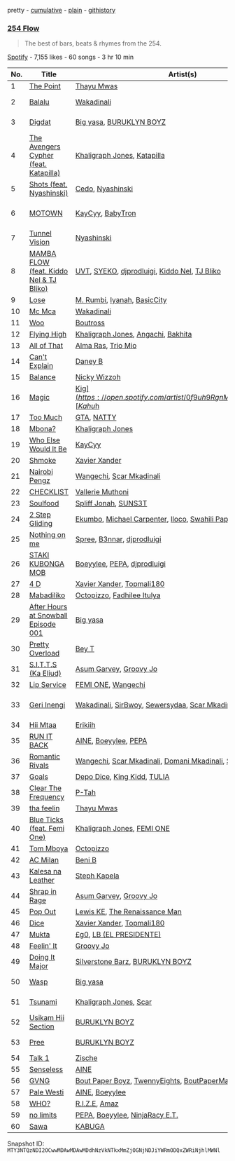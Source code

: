 pretty - [cumulative](/playlists/cumulative/37i9dQZF1DWZdKbfDnTWVN.md) - [plain](/playlists/plain/37i9dQZF1DWZdKbfDnTWVN) - [githistory](https://github.githistory.xyz/mackorone/spotify-playlist-archive/blob/main/playlists/plain/37i9dQZF1DWZdKbfDnTWVN)

### [254 Flow](https://open.spotify.com/playlist/37i9dQZF1DWZdKbfDnTWVN)

> The best of bars, beats & rhymes from the 254.

[Spotify](https://open.spotify.com/user/spotify) - 7,155 likes - 60 songs - 3 hr 10 min

| No. | Title | Artist(s) | Album | Length |
|---|---|---|---|---|
| 1 | [The Point](https://open.spotify.com/track/0USVFLxsAauRkpVaFprj8s) | [Thayu Mwas](https://open.spotify.com/artist/6Za9gHP7gAvWh4IJC9Osqc) | [The Point](https://open.spotify.com/album/7MkNwTMI6DfxnAnbvn1RsP) | 2:22 |
| 2 | [Balalu](https://open.spotify.com/track/0ARRlq8N1s8cAQ0ykjAez9) | [Wakadinali](https://open.spotify.com/artist/10jefIr7Jj7c0dDJEqRcWK) | [NDANI YA COCKPIT 3](https://open.spotify.com/album/3NvCDHqPpNi1y3lVhmAAsy) | 5:33 |
| 3 | [Digdat](https://open.spotify.com/track/0gDRCCJF7ywar5zq3Qrv56) | [Big yasa](https://open.spotify.com/artist/4irem3YwBjOoB8CoYIPwRc), [BURUKLYN BOYZ](https://open.spotify.com/artist/00WWkvpiOhhZNlk2KTqYhX) | [Biggs \(Deluxe\)](https://open.spotify.com/album/4XCPADLezjGTILjmlgL4Kg) | 4:02 |
| 4 | [The Avengers Cypher \(feat\. Katapilla\)](https://open.spotify.com/track/7B8ihSTZ2vUmZKhcO4L4Lo) | [Khaligraph Jones](https://open.spotify.com/artist/1xxXRVpuEm3X3p1QEm61Az), [Katapilla](https://open.spotify.com/artist/2sV5D5jVpZCszKEyvSbuET) | [The Avengers Cypher \(feat\. Katapilla\)](https://open.spotify.com/album/3RDYhpl3VUBVrLnMX1yM63) | 4:46 |
| 5 | [Shots \(feat\. Nyashinski\)](https://open.spotify.com/track/1oZYyR3EWPOPTyrZXIQuey) | [Cedo](https://open.spotify.com/artist/4XnL8ClOo3yWrWU4VJWa6q), [Nyashinski](https://open.spotify.com/artist/7KY9NaOVRmptl8vlpVomi6) | [Ceduction](https://open.spotify.com/album/72CVdgTmhjPyGh78LRv1Gy) | 2:49 |
| 6 | [MOTOWN](https://open.spotify.com/track/1Eo01Bnj04mLVrBpwpCWaQ) | [KayCyy](https://open.spotify.com/artist/7gmVTgaiN0gpDJKvTHPTRL), [BabyTron](https://open.spotify.com/artist/0sKsReKseslDlhxmbN6wLk) | [MOTOWN \(feat\. BabyTron\)](https://open.spotify.com/album/5xcoC6VNSy4dfNIYGPMJQm) | 2:44 |
| 7 | [Tunnel Vision](https://open.spotify.com/track/1eJKESAX6QRZcgS2zXKzSF) | [Nyashinski](https://open.spotify.com/artist/7KY9NaOVRmptl8vlpVomi6) | [Tunnel Vision](https://open.spotify.com/album/7aMt0BMvV655dFtP3yyP9X) | 2:51 |
| 8 | [MAMBA FLOW \(feat\. Kiddo Nel & TJ Bliko\)](https://open.spotify.com/track/3FkF6InKBRbaKei477gV6n) | [UVT](https://open.spotify.com/artist/4mzw3dz0gTuhVaXU8OAJwq), [SYEKO](https://open.spotify.com/artist/1ViOji0PrdPWPz9Del25Nw), [djprodluigi](https://open.spotify.com/artist/2i6wA4AaBQLYJ9zxv4dnvI), [Kiddo Nel](https://open.spotify.com/artist/24H6TrMSn6pUjBRlXcptXj), [TJ Bliko](https://open.spotify.com/artist/0QpwSLJ5IdyNFhDD9duqnq) | [SNAKE EYES](https://open.spotify.com/album/4DkV4LOwG1Y1rQSrlmpBbz) | 3:12 |
| 9 | [Lose](https://open.spotify.com/track/7ojMJpBewMnczrWKsIlKMC) | [M\. Rumbi](https://open.spotify.com/artist/6ToQowXRJ5GkBPHDECCEoP), [Iyanah](https://open.spotify.com/artist/6dRAXLNCcsl6P2mgIu6WhO), [BasicCity](https://open.spotify.com/artist/6sBa5SlBIv8SOvupaE3gBY) | [Lose](https://open.spotify.com/album/77GsYDaqzWi5uTDxBYVy3x) | 3:22 |
| 10 | [Mc Mca](https://open.spotify.com/track/0wAgvKKxVwqJghZtNOa4GY) | [Wakadinali](https://open.spotify.com/artist/10jefIr7Jj7c0dDJEqRcWK) | [Mc Mca](https://open.spotify.com/album/22YRItlDL5DWrGBWRwfiq4) | 3:58 |
| 11 | [Woo](https://open.spotify.com/track/2X4y4atdcQXSaWn8aBSJZq) | [Boutross](https://open.spotify.com/artist/60llzVzPwr1pfNy7qerr7y) | [Woo](https://open.spotify.com/album/6JKsNhNlPwfClt6j5ueIJM) | 2:00 |
| 12 | [Flying High](https://open.spotify.com/track/10thswSmwybPgn21eIk2Dm) | [Khaligraph Jones](https://open.spotify.com/artist/1xxXRVpuEm3X3p1QEm61Az), [Angachi](https://open.spotify.com/artist/6wnyG9GsBPq9oXArg9ErYC), [Bakhita](https://open.spotify.com/artist/1YC7oOze3tqAKiPk5aNWIy) | [Flying High](https://open.spotify.com/album/53EBf8IaOg0U712jDuyZen) | 3:32 |
| 13 | [All of That](https://open.spotify.com/track/2LRw8JPGlBgNSpI6EtF27p) | [Alma Ras](https://open.spotify.com/artist/6Pxg2gGOy1rDZJIeiEmsLp), [Trio Mio](https://open.spotify.com/artist/1YSv5pS7iY49Ech2SfHryX) | [All of That](https://open.spotify.com/album/7nfbXw2EV9Cm6z4qHTVZSi) | 3:29 |
| 14 | [Can't Explain](https://open.spotify.com/track/54JJgbC9WjqEEQukBlCJzh) | [Daney B](https://open.spotify.com/artist/6epD1176qeIbTNiB4Tx3dG) | [Can't Explain](https://open.spotify.com/album/3q3wWQdqqEycnfOowIkiej) | 2:48 |
| 15 | [Balance](https://open.spotify.com/track/3p1TTZxBEjTwNnG9aD1Ue1) | [Nicky Wizzoh](https://open.spotify.com/artist/47Z3O0FOIQxmViRUs1HC5g) | [Balance](https://open.spotify.com/album/3ctGQefq0hB8GgR3FV7b7H) | 3:04 |
| 16 | [Magic](https://open.spotify.com/track/0SWqx2r2vLUY3j9bCPYnLp) | [Kig$](https://open.spotify.com/artist/0f9uh9RgnM6OSO5zkGyRpZ), [Kahu$h](https://open.spotify.com/artist/5XRsIBzy6ampDaZvPzRxxr) | [Connecting The Dots](https://open.spotify.com/album/65eH656OUbEIXNrFqV0tqc) | 3:50 |
| 17 | [Too Much](https://open.spotify.com/track/0KeypJHo1vNcEUR5cQSBHz) | [GTA](https://open.spotify.com/artist/5ja1GRgYKlXJNpcCLB3mxh), [NATTY](https://open.spotify.com/artist/4eNDlXIuO29xtFWoqRmcli) | [Nattorius](https://open.spotify.com/album/1ixq1wEqfuauhtyVe8X8OT) | 2:12 |
| 18 | [Mbona?](https://open.spotify.com/track/5hJ9UhvS0IFU2docn62NAq) | [Khaligraph Jones](https://open.spotify.com/artist/1xxXRVpuEm3X3p1QEm61Az) | [Mbona?](https://open.spotify.com/album/4VCwHlYHoyBL86bpXbORGh) | 3:53 |
| 19 | [Who Else Would It Be](https://open.spotify.com/track/3WbusxungaQoyYLe33Yepv) | [KayCyy](https://open.spotify.com/artist/7gmVTgaiN0gpDJKvTHPTRL) | [Who Else Would It Be](https://open.spotify.com/album/25i87dAxFScrO1VjyyOLlm) | 1:31 |
| 20 | [Shmoke](https://open.spotify.com/track/3pgVqyZNW3PXilNUdXV9q8) | [Xavier Xander](https://open.spotify.com/artist/71j1401qfvGqlUYS5l3axQ) | [Shmoke](https://open.spotify.com/album/1m8EVbDpkDLABR2ojleMPg) | 1:42 |
| 21 | [Nairobi Pengz](https://open.spotify.com/track/6vYlSCbecwhbLN7LCReItg) | [Wangechi](https://open.spotify.com/artist/3sRwsuyZVOyczSZUSiAHj6), [Scar Mkadinali](https://open.spotify.com/artist/61npyqrvQo2AGnjNqIV6E7) | [CHONJO](https://open.spotify.com/album/7MKDPUsNzh4adGw36ACW9C) | 3:42 |
| 22 | [CHECKLIST](https://open.spotify.com/track/4vSPH1x7oYohAUEoYehl2b) | [Vallerie Muthoni](https://open.spotify.com/artist/0BODXRyhRpJie8h9qpZb9E) | [CHECKLIST](https://open.spotify.com/album/1AtdGKcZ4hjcWTBDGDRpD2) | 3:25 |
| 23 | [Soulfood](https://open.spotify.com/track/2gybX86egA9595tqi3cgbB) | [Spliff Jonah](https://open.spotify.com/artist/7rRZcSUBkPkZlV2tQkhxqp), [SUNS3T](https://open.spotify.com/artist/5W3JLL9j3Xwn9wScCLFHSt) | [Soulfood](https://open.spotify.com/album/6uasSuja5WHzVi9vkXpjpG) | 3:04 |
| 24 | [2 Step Gliding](https://open.spotify.com/track/3LCisn5gOFXlwHR6CCJH1h) | [Ekumbo](https://open.spotify.com/artist/1a40Z4TMkLys2UVlxDXPT7), [Michael Carpenter](https://open.spotify.com/artist/2zxCiaufpb0PVlWb9iRBDz), [lloco](https://open.spotify.com/artist/2WTWVfASuVDEfdKWjTomXH), [Swahili Papi](https://open.spotify.com/artist/66HNxzGcmvdYQD36Pcg0Di) | [2 Step Gliding](https://open.spotify.com/album/6ZnGv3LJi8W90QoaqNlMRh) | 1:44 |
| 25 | [Nothing on me](https://open.spotify.com/track/5rUYXNXWLrHo8qBottDDoY) | [Spree](https://open.spotify.com/artist/4GIVrLdpTW0R3sOO63XPPP), [B3nnar](https://open.spotify.com/artist/1vcRqGnpFNtvP7P2CEKwJ5), [djprodluigi](https://open.spotify.com/artist/2i6wA4AaBQLYJ9zxv4dnvI) | [Nothing on me](https://open.spotify.com/album/3aPYu7iLvBQ8TasHIaBrCs) | 2:31 |
| 26 | [STAKI KUBONGA MOB](https://open.spotify.com/track/3Al64p5TiG2KsDMRbaTdLC) | [Boeyylee](https://open.spotify.com/artist/4qMKT1IgMKpk9fnv6FYXLN), [PEPA](https://open.spotify.com/artist/4HqvlMEqy26JdJ99TagjWh), [djprodluigi](https://open.spotify.com/artist/2i6wA4AaBQLYJ9zxv4dnvI) | [IMPRESSING MYSELF](https://open.spotify.com/album/037nljmHSWbT0KlOPiqk0j) | 2:02 |
| 27 | [4 D](https://open.spotify.com/track/1x1hN1KpXLCtqbCx280sgp) | [Xavier Xander](https://open.spotify.com/artist/71j1401qfvGqlUYS5l3axQ), [Topmali180](https://open.spotify.com/artist/6MrIAMGDktCB2Gib8xcWSV) | [4 D](https://open.spotify.com/album/0irLPPH3fJqXlbK0lAY0XF) | 3:00 |
| 28 | [Mabadiliko](https://open.spotify.com/track/0fEw1TI2CPzXs93EEKo0cl) | [Octopizzo](https://open.spotify.com/artist/7Ijwdl32LSddH695Qn3q5o), [Fadhilee Itulya](https://open.spotify.com/artist/3iWzdkOgIDqZDiakNnnlig) | [Mabadiliko](https://open.spotify.com/album/6IFsDy5C0kynOzSTMQVolo) | 3:09 |
| 29 | [After Hours at Snowball Episode 001](https://open.spotify.com/track/2SbDMuwzjoWL9prDUjcg6n) | [Big yasa](https://open.spotify.com/artist/4irem3YwBjOoB8CoYIPwRc) | [After Hours at Snowball Episode 001](https://open.spotify.com/album/2BoA5Ef4dwNqdYhN1nPBPs) | 2:02 |
| 30 | [Pretty Overload](https://open.spotify.com/track/6a2WQeQHhW1xUiIjskV672) | [Bey T](https://open.spotify.com/artist/5fGp7NJKHwbRlvQvDudkxk) | [Pretty Overload](https://open.spotify.com/album/2b03wQZzmqqtIcguqZfgqR) | 2:37 |
| 31 | [S.I.T.T.S \(Ka Eliud\)](https://open.spotify.com/track/4krV1xjRQAnwukaWPDvcgn) | [Asum Garvey](https://open.spotify.com/artist/5RzBJUlfg5ps6jEJz98Ga7), [Groovy Jo](https://open.spotify.com/artist/1IwUZ6iKBJmi7YdDRqAHr6) | [Shrappin' Rage](https://open.spotify.com/album/4ChS3ntxn25hcVpyDm9K1c) | 3:14 |
| 32 | [Lip Service](https://open.spotify.com/track/2Mtk2PU62wsaU6f9qnEh3p) | [FEMI ONE](https://open.spotify.com/artist/1Kg4nxeTD9wP3082jp1nkH), [Wangechi](https://open.spotify.com/artist/3sRwsuyZVOyczSZUSiAHj6) | [Lip Service](https://open.spotify.com/album/6lhrOKDPBdsz4adhAAoO6Q) | 3:51 |
| 33 | [Geri Inengi](https://open.spotify.com/track/3mMCfqlXkDzH8jE9mjIu7d) | [Wakadinali](https://open.spotify.com/artist/10jefIr7Jj7c0dDJEqRcWK), [SirBwoy](https://open.spotify.com/artist/2YGz5XZZOcYA9TjDacv2aC), [Sewersydaa](https://open.spotify.com/artist/4Fpbih3XlDuUndqbIOh1Vm), [Scar Mkadinali](https://open.spotify.com/artist/3RCoJbqdoT2wavPdNCob2T) | [EXPOSED \(Munga\`s Revenge\)](https://open.spotify.com/album/7EdsRJcXSbgaulhtzYN14n) | 4:30 |
| 34 | [Hii Mtaa](https://open.spotify.com/track/0ui12FkQuzICZ0eLlWylsb) | [Erikiih](https://open.spotify.com/artist/6J3h46dGlT2YXWm8gLNm5Z) | [Hii Mtaa](https://open.spotify.com/album/0vFlHQ56gYnHzbjGgXZlRe) | 2:29 |
| 35 | [RUN IT BACK](https://open.spotify.com/track/3Va9pM09AQ2Gyatgu4vQ0O) | [AINE](https://open.spotify.com/artist/6wjvPNWZyYAX8Q98XzVrQM), [Boeyylee](https://open.spotify.com/artist/4qMKT1IgMKpk9fnv6FYXLN), [PEPA](https://open.spotify.com/artist/4HqvlMEqy26JdJ99TagjWh) | [RUN IT BACK](https://open.spotify.com/album/6alK8J7KlYDgQB0bswLBdE) | 2:34 |
| 36 | [Romantic Rivals](https://open.spotify.com/track/3icpxCljEDRZ0OgMs5wXIY) | [Wangechi](https://open.spotify.com/artist/3sRwsuyZVOyczSZUSiAHj6), [Scar Mkadinali](https://open.spotify.com/artist/61npyqrvQo2AGnjNqIV6E7), [Domani Mkadinali](https://open.spotify.com/artist/5JAiIzH0jXCzYZe0nRbol2), [Sewersydaa](https://open.spotify.com/artist/4Fpbih3XlDuUndqbIOh1Vm) | [Romantic Rivals](https://open.spotify.com/album/32EU7qQmOukGB0S3x7C7cE) | 4:15 |
| 37 | [Goals](https://open.spotify.com/track/59XXyMYlMY06QLnaVQ9o9V) | [Depo Dice](https://open.spotify.com/artist/0SsuCEk4qdt5CsETfyyovW), [King Kidd](https://open.spotify.com/artist/7DzkDJiSGbedL6pa3qIdi5), [TULIA](https://open.spotify.com/artist/0jOx9WW4vWP4OYoaYnoCVC) | [Goals](https://open.spotify.com/album/2r8lP89AjPs1gYyb9r0g0u) | 4:49 |
| 38 | [Clear The Frequency](https://open.spotify.com/track/6osRDw4VDDEiNP7xidJHQi) | [P\-Tah](https://open.spotify.com/artist/7yk0XpTOwg0Dhxequ5EtlM) | [Clear The Frequency](https://open.spotify.com/album/2VFQnjljSxSBlK4NLZ33mE) | 4:44 |
| 39 | [tha feelin](https://open.spotify.com/track/3GM4jz8GuMkVUvCODSZ1i0) | [Thayu Mwas](https://open.spotify.com/artist/6Za9gHP7gAvWh4IJC9Osqc) | [tha feelin](https://open.spotify.com/album/2pQ8DLVKqm5YYIseTwjnhZ) | 1:54 |
| 40 | [Blue Ticks \(feat\. Femi One\)](https://open.spotify.com/track/4idmyddVB7baddyWJWDnEF) | [Khaligraph Jones](https://open.spotify.com/artist/1xxXRVpuEm3X3p1QEm61Az), [FEMI ONE](https://open.spotify.com/artist/1Kg4nxeTD9wP3082jp1nkH) | [Blue Ticks \(feat\. Femi One\)](https://open.spotify.com/album/2TNxPFOTblCkmnndT4Z3Ki) | 4:55 |
| 41 | [Tom Mboya](https://open.spotify.com/track/2y5CIx4aoIGMoJilesf2yA) | [Octopizzo](https://open.spotify.com/artist/7Ijwdl32LSddH695Qn3q5o) | [Tom Mboya](https://open.spotify.com/album/1FC8uWdB2v0vgMiLFqbnH9) | 3:40 |
| 42 | [AC Milan](https://open.spotify.com/track/1QlHg2lCPjSBScMEnBNzA9) | [Beni B](https://open.spotify.com/artist/6EpoazFj4SFu6uVwZnOCiT) | [BRILL](https://open.spotify.com/album/12SXT9ZmInfyrQhtXzNLO5) | 2:15 |
| 43 | [Kalesa na Leather](https://open.spotify.com/track/0YETEpBObtWQAAlrEBL5VK) | [Steph Kapela](https://open.spotify.com/artist/6wLnCeHouyPLFHjolO1Igl) | [Kalesa na Leather](https://open.spotify.com/album/2BmdCBVfeopAna7jznaQOM) | 2:42 |
| 44 | [Shrap in Rage](https://open.spotify.com/track/7rHVA6faZqOaxt58d9f5bK) | [Asum Garvey](https://open.spotify.com/artist/5RzBJUlfg5ps6jEJz98Ga7), [Groovy Jo](https://open.spotify.com/artist/1IwUZ6iKBJmi7YdDRqAHr6) | [Shrap in Rage](https://open.spotify.com/album/6dNBtrnPvbKdNXJQaIoq1p) | 3:56 |
| 45 | [Pop Out](https://open.spotify.com/track/0XLWcdwnbkaq1sxbNXJBNs) | [Lewis KE](https://open.spotify.com/artist/5EWEp45uBW3TNr3v0F0bT3), [The Renaissance Man](https://open.spotify.com/artist/6nszgkJNXu8EhZdEzaYqWi) | [Pop Out](https://open.spotify.com/album/3DKxIMMpgRakBLeaXEs0JG) | 3:09 |
| 46 | [Dice](https://open.spotify.com/track/5SJxfCadODTEdgO9ooKOmR) | [Xavier Xander](https://open.spotify.com/artist/71j1401qfvGqlUYS5l3axQ), [Topmali180](https://open.spotify.com/artist/6MrIAMGDktCB2Gib8xcWSV) | [Dice](https://open.spotify.com/album/78nK71bAefWTNdu7mXmdcG) | 2:31 |
| 47 | [Mukta](https://open.spotify.com/track/0oN4a2IN6iaUT3onIIuBYI) | [£g0](https://open.spotify.com/artist/3VfGT695sBZZvATskxjdr0), [LB \(EL PRESIDENTE\)](https://open.spotify.com/artist/19tmkCNT4ZOGkI4cLgSxO3) | [Mukta](https://open.spotify.com/album/71d0dEnWw8vBQ2Ka3MQtKG) | 2:14 |
| 48 | [Feelin' It](https://open.spotify.com/track/1KqtoMNOZbvsiB0K7ZWiHp) | [Groovy Jo](https://open.spotify.com/artist/1IwUZ6iKBJmi7YdDRqAHr6) | [Feelin' It](https://open.spotify.com/album/1tYGnwCO1uFu49hkYKK2nc) | 2:54 |
| 49 | [Doing It Major](https://open.spotify.com/track/5SWH1zFKXIwNL50sStm7Ei) | [Silverstone Barz](https://open.spotify.com/artist/0ORrak8S66JgLaZFSXH6gg), [BURUKLYN BOYZ](https://open.spotify.com/artist/00WWkvpiOhhZNlk2KTqYhX) | [Doing It Major](https://open.spotify.com/album/6LhgJz1N20khvZ9P45nqFN) | 3:11 |
| 50 | [Wasp](https://open.spotify.com/track/79hqcl7Dniw9I7WXxXMnCr) | [Big yasa](https://open.spotify.com/artist/4irem3YwBjOoB8CoYIPwRc) | [Biggs \(Deluxe\)](https://open.spotify.com/album/4XCPADLezjGTILjmlgL4Kg) | 3:22 |
| 51 | [Tsunami](https://open.spotify.com/track/0Z412tcJhHWjmU7q05qI7T) | [Khaligraph Jones](https://open.spotify.com/artist/1xxXRVpuEm3X3p1QEm61Az), [Scar](https://open.spotify.com/artist/4jNWY4AuhaqlwrKsYpYPhH) | [Invisible Currency](https://open.spotify.com/album/3bMnNtT3KDro78bMlWiq8a) | 6:14 |
| 52 | [Usikam Hii Section](https://open.spotify.com/track/5ste4YU4bN6h6MMqwZm8tz) | [BURUKLYN BOYZ](https://open.spotify.com/artist/00WWkvpiOhhZNlk2KTqYhX) | [East Mpaka London](https://open.spotify.com/album/0Kz367vVwZ4MKYLanvjUwu) | 3:48 |
| 53 | [Pree](https://open.spotify.com/track/2YEu77cQVAPT51V4dWSyAb) | [BURUKLYN BOYZ](https://open.spotify.com/artist/00WWkvpiOhhZNlk2KTqYhX) | [East Mpaka London](https://open.spotify.com/album/0Kz367vVwZ4MKYLanvjUwu) | 3:17 |
| 54 | [Talk 1](https://open.spotify.com/track/2IEMb0weVldFdaFNKk3S2e) | [Zische](https://open.spotify.com/artist/0JB6umTJU4N8s89kqt63yZ) | [Talk 1](https://open.spotify.com/album/1fyB2EcRkCsLybJBhdDKRz) | 2:37 |
| 55 | [Senseless](https://open.spotify.com/track/2CxK2sMoIkMgFzH91SngMI) | [AINE](https://open.spotify.com/artist/6wjvPNWZyYAX8Q98XzVrQM) | [Senseless](https://open.spotify.com/album/5mt4ZmtZH0dV0YmKJyiY6S) | 2:50 |
| 56 | [GVNG](https://open.spotify.com/track/2x0IbiX2uIrA3rH8G3Nzb3) | [Bout Paper Boyz](https://open.spotify.com/artist/2EXPwSRAffYH1zNCalvcaB), [TwennyEights](https://open.spotify.com/artist/6wsz9QSirpcHgvkZ2Huhv0), [BoutPaperMasey](https://open.spotify.com/artist/7u408StdmIpsqxET0fm3dW) | [GVNG](https://open.spotify.com/album/5AUM8rsUTPiTldUtH7k0ux) | 1:30 |
| 57 | [Pale Westi](https://open.spotify.com/track/21LNoPtgH50h5RARs7SV1s) | [AINE](https://open.spotify.com/artist/6wjvPNWZyYAX8Q98XzVrQM), [Boeyylee](https://open.spotify.com/artist/4qMKT1IgMKpk9fnv6FYXLN) | [Pale Westi](https://open.spotify.com/album/4FCrFtIretOPfiqLKComqn) | 1:51 |
| 58 | [WHO?](https://open.spotify.com/track/4qgRm4l0ns4cClQyIsOJ1c) | [R.I.Z.E](https://open.spotify.com/artist/4eW4BZAP0bK32vgLIe1IqO), [Amaz](https://open.spotify.com/artist/3wtVJS5a0IunELhRRHubXr) | [WHO?](https://open.spotify.com/album/1utTBCnNVBfUea8ZpP99NZ) | 3:30 |
| 59 | [no limits](https://open.spotify.com/track/642GFCw2GgE1Vc9c3RZjEI) | [PEPA](https://open.spotify.com/artist/4HqvlMEqy26JdJ99TagjWh), [Boeyylee](https://open.spotify.com/artist/4qMKT1IgMKpk9fnv6FYXLN), [NinjaRacy E.T.](https://open.spotify.com/artist/4H0GbCa3OpIs47U1Qio42I) | [no limits](https://open.spotify.com/album/6noNnHm5ItLugU4JG9DOGL) | 4:11 |
| 60 | [Sawa](https://open.spotify.com/track/0wJmCGVg0JTGE3iyHUqyWK) | [KABUGA](https://open.spotify.com/artist/68d2olhtpyi3Lt3vKY6uWa) | [Sawa](https://open.spotify.com/album/6qzmfRbYjwYP4unvKH9BSV) | 2:25 |

Snapshot ID: `MTY3NTQzNDI2OCwwMDAwMDAwMDdhNzVkNTkxMmZjOGNjNDJiYWRmODQxZWRiNjhlMWNl`
